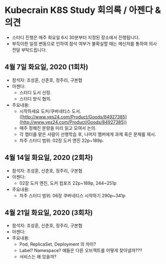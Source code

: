 # Kubecrain K8S Study 회의록 / 아젠다 & 의견
- 스터디 진행은 매주 화요일 6시 30분부터 지정된 장소에서 진행됩니다.
- 부득이한 일정 변동으로 인하여 참석 여부가 불확실할 때는 메신저를 통하여 의사 전달 부탁드립니다.

## 4월 7일 화요일, 2020 (1회차)
- 참석자: 조성훈, 신춘호, 정주리, 구본협
- 아젠다:
  - 스터디 도서 선정.
  - 스터디 방식 협의.
- 주요내용:
  - 시작하세요 도커/쿠버네티스 도서. ([http://www.yes24.com/Product/Goods/84927385](http://www.yes24.com/Product/Goods/84927385))
  - 매주 정해진 분량을 미리 읽고 모여서 논의.
  - 각 챕터를 맡은 사람이 선행학습 후, 나머지 멤버에게 과제 혹은 문제를 제시.
  - 차주 스터디 범위: 02장 도커 엔진 22p~189p.

## 4월 14일 화요일, 2020 (2회차)
- 참석자: 조성훈, 신춘호, 정주리, 구본협
- 아젠다:
  - 02장 도커 엔진, 도커 컴포즈 22p~189p, 244~251p
- 주요내용:
  - 차주 스터디 범위: 06장 쿠버네티스 시작하기 290p~341p 

## 4월 21일 화요일, 2020 (3회차)
- 참석자: 조성훈, 신춘호, 정주리, 구본협
- 아젠다:
- 주요내용:
  - Pod, ReplicaSet, Deployment 의 차이?
  - Label? Namespace? 얘들은 다른 오브젝트를 어떻게 찾아낼까???
  - 서비스는 왜 있을까?
